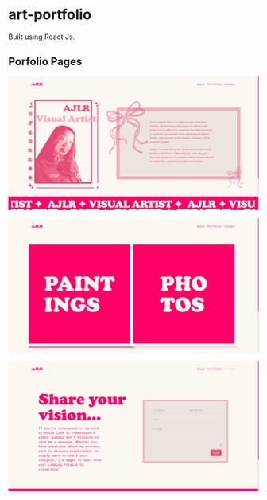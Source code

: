 # art-portfolio
Built using React Js.


## Porfolio Pages

![About](images/img1.png)

![Portfolio](images/img2.png)

![Task List](images/img3.png)
